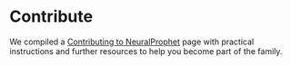 # Contribute

We compiled a [Contributing to NeuralProphet](https://github.com/ourownstory/neural_prophet/blob/master/CONTRIBUTING.md) page with practical instructions and further resources to help you become part of the family. 